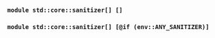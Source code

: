 ### `module std::core::sanitizer[] []`
### `module std::core::sanitizer[] [@if (env::ANY_SANITIZER)]`
